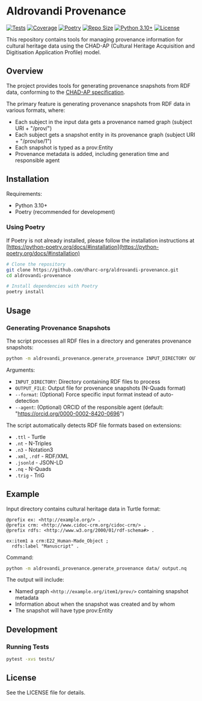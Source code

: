 # Aldrovandi Provenance

[![Tests](https://github.com/dharc-org/aldrovandi-provenance/actions/workflows/run-tests.yml/badge.svg)](https://github.com/dharc-org/aldrovandi-provenance/actions/workflows/run-tests.yml)
[![Coverage](https://byob.yarr.is/arcangelo7/badges/opedharc-org-aldrovandi-provenance-coverage-main)](https://dharc-org.github.io/aldrovandi-provenance/)
[![Poetry](https://img.shields.io/endpoint?url=https://python-poetry.org/badge/v0.json)](https://python-poetry.org/)
[![Repo Size](https://img.shields.io/github/repo-size/dharc-org/aldrovandi-provenance)](https://github.com/dharc-org/aldrovandi-provenance)
[![Python 3.10+](https://img.shields.io/badge/python-3.10+-blue.svg)](https://www.python.org/downloads/)
[![License](https://img.shields.io/badge/License-ISC-blue.svg)](LICENSE)

This repository contains tools for managing provenance information for cultural heritage data using the CHAD-AP (Cultural Heritage Acquisition and Digitisation Application Profile) model.

## Overview

The project provides tools for generating provenance snapshots from RDF data, conforming to the [CHAD-AP specification](https://dharc-org.github.io/chad-ap/current/chad-ap.html).

The primary feature is generating provenance snapshots from RDF data in various formats, where:
- Each subject in the input data gets a provenance named graph (subject URI + "/prov/")
- Each subject gets a snapshot entity in its provenance graph (subject URI + "/prov/se/1")
- Each snapshot is typed as a prov:Entity
- Provenance metadata is added, including generation time and responsible agent

## Installation

Requirements:
- Python 3.10+
- Poetry (recommended for development)

### Using Poetry

If Poetry is not already installed, please follow the installation instructions at [https://python-poetry.org/docs/#installation](https://python-poetry.org/docs/#installation)

```bash
# Clone the repository
git clone https://github.com/dharc-org/aldrovandi-provenance.git
cd aldrovandi-provenance

# Install dependencies with Poetry
poetry install
```

## Usage

### Generating Provenance Snapshots

The script processes all RDF files in a directory and generates provenance snapshots:

```bash
python -m aldrovandi_provenance.generate_provenance INPUT_DIRECTORY OUTPUT_FILE [--format FORMAT] [--agent AGENT_ORCID]
```

Arguments:
- `INPUT_DIRECTORY`: Directory containing RDF files to process
- `OUTPUT_FILE`: Output file for provenance snapshots (N-Quads format)
- `--format`: (Optional) Force specific input format instead of auto-detection
- `--agent`: (Optional) ORCID of the responsible agent (default: "https://orcid.org/0000-0002-8420-0696")

The script automatically detects RDF file formats based on extensions:
- `.ttl` - Turtle
- `.nt` - N-Triples
- `.n3` - Notation3
- `.xml`, `.rdf` - RDF/XML
- `.jsonld` - JSON-LD
- `.nq` - N-Quads
- `.trig` - TriG

## Example

Input directory contains cultural heritage data in Turtle format:

```turtle
@prefix ex: <http://example.org/> .
@prefix crm: <http://www.cidoc-crm.org/cidoc-crm/> .
@prefix rdfs: <http://www.w3.org/2000/01/rdf-schema#> .

ex:item1 a crm:E22_Human-Made_Object ;
  rdfs:label "Manuscript" .
```

Command:
```bash
python -m aldrovandi_provenance.generate_provenance data/ output.nq
```

The output will include:
- Named graph `<http://example.org/item1/prov/>` containing snapshot metadata
- Information about when the snapshot was created and by whom
- The snapshot will have type prov:Entity

## Development

### Running Tests

```bash
pytest -xvs tests/
```

## License

See the LICENSE file for details. 